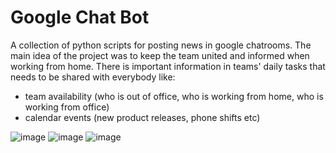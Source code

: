 # Google Chat Bot
A collection of python scripts for posting news in google chatrooms.
The main idea of the project was to keep the team united and informed when working from home. 
There is important information in teams' daily tasks that needs to be shared with everybody like:
- team availability (who is out of office, who is working from home, who is working from office)
- calendar events (new product releases, phone shifts etc)


![image](https://user-images.githubusercontent.com/74985932/209075536-aa858c88-db77-41d2-8ca4-51d6313183e9.png)
![image](https://user-images.githubusercontent.com/74985932/209079644-706ab795-3a42-4809-bd0a-baf74cfb4eef.png)
![image](https://user-images.githubusercontent.com/74985932/209095544-ed770a9d-2a38-404b-903a-589ea8959709.png)


